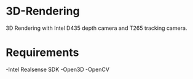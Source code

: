# 3D-Rendering
3D Rendering with Intel D435 depth camera and T265 tracking camera.

# Requirements
  -Intel Realsense SDK
  -Open3D
  -OpenCV
